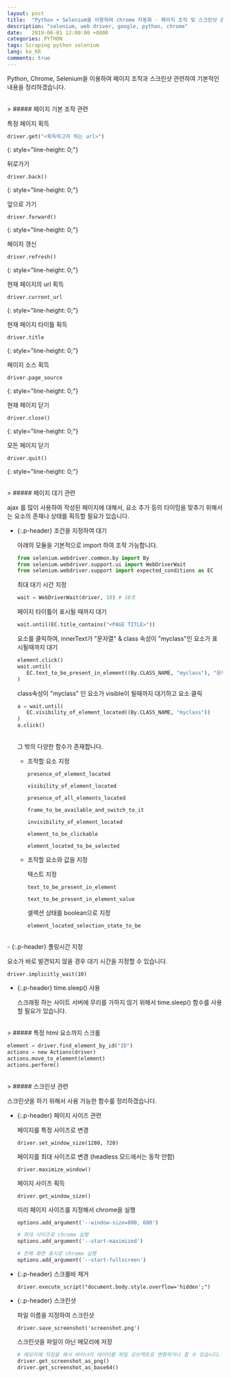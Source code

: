 ```yaml
---
layout: post
title:  "Python + Selenium을 이용하여 chrome 자동화 - 페이지 조작 및 스크린샷 관련 정리"
description: "selenium, web driver, google, python, chrome"
date:   2019-06-01 12:00:00 +0800
categories: PYTHON
tags: Scraping python selenium
lang: ko_KR
comments: true
---
```



Python, Chrome, Selenium을 이용하여 페이지 조작과 스크린샷 관련하여 기본적인 내용을 정리하겠습니다.


<br>
> ##### 페이지 기본 조작 관련

특정 페이지 획득

~~~python
driver.get("<획득하고자 하는 url>")
~~~
{: style="line-height: 0;"}

뒤로가기
  
~~~python
driver.back()
~~~
{: style="line-height: 0;"}
  
앞으로 가기
  
~~~python
driver.forward()
~~~
{: style="line-height: 0;"}

페이지 갱신
  
~~~python
driver.refresh()
~~~
{: style="line-height: 0;"}

현재 페이지의 url 획득
  
~~~python
driver.current_url
~~~
{: style="line-height: 0;"}

현재 페이지 타이틀 획득
  
~~~python
driver.title
~~~
{: style="line-height: 0;"}

페이지 소스 획득
  
~~~python
driver.page_source
~~~
{: style="line-height: 0;"}

현재 페이지 닫기
  
~~~python
driver.close()
~~~
{: style="line-height: 0;"}

모든 페이지 닫기
  
~~~python
driver.quit()
~~~
{: style="line-height: 0;"}


<br>
> ##### 페이지 대기 관련

ajax 를 많이 사용하여 작성된 페이지에 대해서, 요소 추가 등의 타이밍을 맞추기 위해서는 요소의 존재나 상태를 획득할 필요가 있습니다.

- {:.p-header} 조건을 지정하여 대기
  
   아래의 모듈을 기본적으로 import 하여 조작 가능합니다.

   ~~~python
   from selenium.webdriver.common.by import By
   from selenium.webdriver.support.ui import WebDriverWait
   from selenium.webdriver.support import expected_conditions as EC
   ~~~

   최대 대기 시간 지정
   ~~~python
   wait = WebDriverWait(driver, 10) # 10초
   ~~~

   페이지 타이틀이 표시될 때까지 대기
   ~~~python
   wait.until(EC.title_contains("<PAGE TITLE>"))
   ~~~

   요소를 클릭하여, innerText가 "문자열" & class 속성이 "myclass"인 요소가 표시될때까지 대기
   ~~~python
   element.click()
   wait.until(
      EC.text_to_be_present_in_element((By.CLASS_NAME, "myclass"), "문자열")
   )
   ~~~

   class속성이 "myclass" 인 요소가 visible이 될때까지 대기하고 요소 클릭
   ~~~python
   a = wait.until(
      EC.visibility_of_element_located((By.CLASS_NAME, "myclass"))
   )
   a.click()
   ~~~

   <br>
   그 밖의 다양한 함수가 존재합니다.

   * 조작할 요소 지정
  
      `presence_of_element_located` 

      `visibility_of_element_located` 

      `presence_of_all_elements_located` 

      `frame_to_be_available_and_switch_to_it` 

      `invisibility_of_element_located` 

      `element_to_be_clickable` 

      `element_located_to_be_selected` 

   * 조작할 요소와 값을 지정

      텍스트 지정

      `text_to_be_present_in_element`

      `text_to_be_present_in_element_value`

      셀렉션 상태를 boolean으로 지정

      `element_located_selection_state_to_be` 

<br>
- {:.p-header} 폴링시간 지정
  
   요소가 바로 발견되지 않을 경우 대기 시간을 지정할 수 있습니다.

   `driver.implicitly_wait(10)`


- {:.p-header} time.sleep() 사용
  
   스크래핑 하는 사이트 서버에 무리를 가하지 않기 위해서 time.sleep() 함수를 사용할 필요가 있습니다.


<br>
> ##### 특정 html 요소까지 스크롤

   ~~~python
   element = driver.find_element_by_id("ID")
   actions = new Actions(driver)
   actions.move_to_element(element)
   actions.perform()
   ~~~


<br>
> ##### 스크린샷 관련

   스크린샷을 하기 위해서 사용 가능한 함수를 정리하겠습니다.

- {:.p-header} 페이지 사이즈 관련
  
   페이지를 특정 사이즈로 변경
   
   `driver.set_window_size(1280, 720)`

   페이지를 최대 사이즈로 변경 (headless 모드에서는 동작 안함)

   `driver.maximize_window()`

   페이지 사이즈 획득

   `driver.get_window_size()`

   미리 페이지 사이즈를 지정해서 chrome을 실행

   ~~~python
   options.add_argument('--window-size=800, 600')

   # 최대 사이즈로 chrome 실행
   options.add_argument('--start-maximized')  

   # 전체 화면 표시로 chrome 실행
   options.add_argument('--start-fullscreen')  
   ~~~

- {:.p-header} 스크롤바 제거
  
   `driver.execute_script("document.body.style.overflow='hidden';")`

- {:.p-header} 스크린샷
  
   파일 이름을 지정하여 스크린샷

   `driver.save_screenshot('screenshot.png')`

   스크린샷을 파일이 아닌 메모리에 저장

   ~~~python
   # 메모리에 저장을 해서 바이너리 데이터를 파일 오브젝트로 변환하거나 할 수 있습니다.
   driver.get_screenshot_as_png()
   driver.get_screenshot_as_base64()
   ~~~


<br><br>
